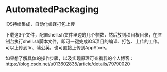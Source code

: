 # AutomatedPackaging
iOS持续集成，自动化编译打包上传

下载这3个文件，配置shell.sh文件里边的几个参数，然后放到项目根目录，在控制台执行shell.sh脚本文件，即可一键完成iOS项目的编译、打包、上传的工作。可以上传到fir、蒲公英，也可直接上传到AppStore。

如果想了解具体的操作步骤，以及实现原理可查看我的个人博客：https://blog.csdn.net/u013602835/article/details/79790020
